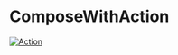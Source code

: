 # ComposeWithAction

[![Action](actions/workflows/main.yml/badge.svg)](/actions/workflows/main.yml)
